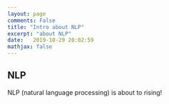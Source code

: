```yaml
---
layout: page
comments: False
title: "Intro about NLP"
excerpt: "about NLP"
date:   2019-10-29 20:02:59
mathjax: false
---
```


## NLP
NLP (natural language processing) is about to rising!
